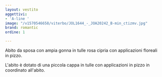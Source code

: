 ```yaml
---
layout: vestito
aggettivi:
- 'A-line '
image: "/v1570546658/viterbo/JOL1644_-_JOA20242_B-min_ctizmv.jpg"
brand: romantic
ordine: 1

---
```

Abito da sposa con ampia gonna in tulle rosa cipria con applicazioni floreali in pizzo.

L'abito è dotato di una piccola cappa in tulle con applicazioni in pizzo in coordinato all'abito.
